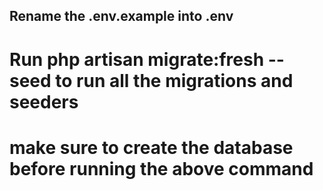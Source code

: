 
## Rename the .env.example into .env 
# Run php artisan migrate:fresh --seed to run all the migrations and seeders
# make sure to create the database before running the above command
